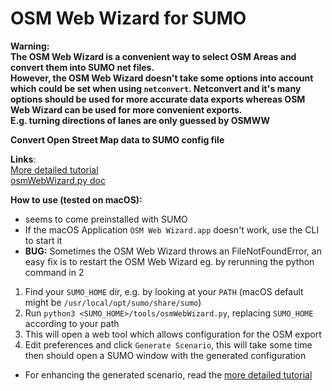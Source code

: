 # OSM Web Wizard for SUMO

**Warning:**  
**The OSM Web Wizard is a convenient way to select OSM Areas and convert them into SUMO net files.  
However, the OSM Web Wizard doesn't take some options into account which could be set when using `netconvert`. Netconvert and it's many options should be used for more accurate data exports whereas OSM Web Wizard can be used for more convenient exports.  
E.g. turning directions of lanes are only guessed by OSMWW**

**Convert Open Street Map data to SUMO config file**  
  
**Links**:  
[More detailed tutorial](https://sumo.dlr.de/docs/Networks/Import/OpenStreetMap.html)  
[osmWebWizard.py doc](https://sumo.dlr.de/docs/Tools/Import/OSM.html)

**How to use (tested on macOS):**
- seems to come preinstalled with SUMO
- If the macOS Application `OSM Web Wizard.app` doesn't work, use the CLI to start it
- **BUG:** Sometimes the OSM Web Wizard throws an FileNotFoundError, an easy fix is to restart the OSM Web Wizard eg. by rerunning the python command in 2
1. Find your `SUMO_HOME` dir, e.g. by looking at your `PATH` (macOS default might be `/usr/local/opt/sumo/share/sumo`)
2. Run `python3 <SUMO_HOME>/tools/osmWebWizard.py`, replacing `SUMO_HOME` according to your path
3. This will open a web tool which allows configuration for the OSM export
4. Edit preferences and click `Generate Scenario`, this will take some time then should open a SUMO window with the generated configuration
- For enhancing the generated scenario, read the [more detailed tutorial](https://sumo.dlr.de/docs/Networks/Import/OpenStreetMap.html) 
